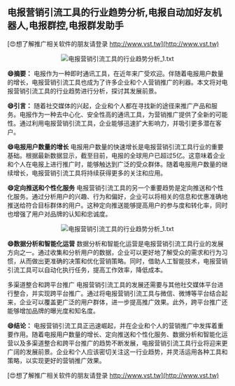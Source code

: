 ## **电报营销引流工具的行业趋势分析,电报自动加好友机器人,电报群控,电报群发助手**

[😍想了解推广相关软件的朋友请登录 http://www.vst.tw](http://www.vst.tw)

 <center><img src="https://vst.tw/MP4/tuiguang/png/7.png" alt="电报营销引流工具的行业趋势分析_1.txt"></center>

**😄摘要：**
电报作为一种即时通讯工具，在近年来广受欢迎。伴随着电报用户数量的增长，电报营销引流工具也成为了许多企业和个人营销推广的利器。本文将对电报营销引流工具的行业趋势进行分析，探讨其发展前景。

**😄引言：**
随着社交媒体的兴起，企业和个人都在寻找新的途径来推广产品和服务。电报作为一种去中心化、安全性高的通讯工具，为营销推广提供了全新的可能性。通过利用电报营销引流工具，企业能够迅速扩大影响力，并吸引更多潜在客户。

**😄电报用户数量的增长**
电报用户数量的快速增长是电报营销引流工具行业的重要基础。根据最新数据显示，截至目前，电报的全球用户已超过5亿。这意味着企业和个人在电报上进行推广时，能够触达到广泛的受众群体。随着电报用户数量的继续增长，电报营销引流工具将持续获得更多的关注和应用。

**😄定向推送和个性化服务**
电报营销引流工具的另一个重要趋势是定向推送和个性化服务。通过分析用户的兴趣、行为和偏好，企业可以将相关的信息和优惠准确地推送给符合目标群体的用户。这种定向推送能够提高用户的参与度和转化率，同时也增强了用户对品牌的认知和忠诚度。

 <center><img src="https://vst.tw/MP4/tuiguang/png/4.png" alt="电报营销引流工具的行业趋势分析_1.txt"></center>

**😄数据分析和智能化运营**
数据分析和智能化运营是电报营销引流工具行业的发展方向之一。通过收集和分析用户的数据，企业可以更好地了解受众的需求和行为习惯，从而做出更准确的决策和优化营销策略。同时，借助人工智能技术，电报营销引流工具可以自动化执行任务，提高工作效率，降低成本。

多渠道整合和跨平台推广
电报营销引流工具的发展还需要与其他社交媒体平台进行整合，并实现跨平台推广。通过将电报营销引流工具与微信、微博等平台结合起来，企业可以覆盖更广泛的用户群体，进一步提高推广效果。此外，跨平台推广还能够增加品牌的曝光度和知名度。

**😄结论：**
电报营销引流工具正迅速崛起，并在企业和个人的营销推广中发挥着重要作用。随着电报用户数量的增长、定向推送和个性化服务、数据分析和智能化运营以及多渠道整合和跨平台推广的趋势不断发展，电报营销引流工具行业将迎来更广阔的发展前景。企业和个人应该密切关注这一行业趋势，并灵活运用各种工具和策略，以实现更好的营销推广效果。

[😍想了解推广相关软件的朋友请登录 http://www.vst.tw](http://www.vst.tw)



